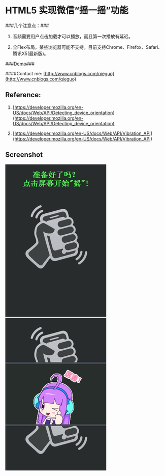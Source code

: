 HTML5 实现微信“摇一摇”功能
===

###几个注意点：###

1. 音频需要用户点击加载才可以播放，而且第一次播放有延迟。

2. 全Flex布局，某些浏览器可能不支持。目前支持Chrome、Firefox、Safari、腾讯X5(最新版)。

###[Demo](http://qieguo2016.github.io/h5_shake/)###

####Contact me: [http://www.cnblogs.com/qieguo](http://www.cnblogs.com/qieguo)

Reference: 
---
1. [https://developer.mozilla.org/en-US/docs/Web/API/Detecting_device_orientation](https://developer.mozilla.org/en-US/docs/Web/API/Detecting_device_orientation)

2. [https://developer.mozilla.org/en-US/docs/Web/API/Vibration_API](https://developer.mozilla.org/en-US/docs/Web/API/Vibration_API)

Screenshot
---
![alt tag](/source/screenshot1.jpg)    ![alt tag](/source/screenshot2.jpg)
